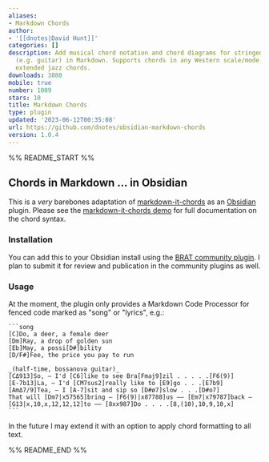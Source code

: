 ```yaml
---
aliases:
- Markdown Chords
author:
- '[[dnotes|David Hunt]]'
categories: []
description: Add musical chord notation and chord diagrams for stringed instruments
  (e.g. guitar) in Markdown. Supports chords in any Western scale/mode, including
  extended jazz chords.
downloads: 3880
mobile: true
number: 1009
stars: 10
title: Markdown Chords
type: plugin
updated: '2023-06-12T00:35:08'
url: https://github.com/dnotes/obsidian-markdown-chords
version: 1.0.4
---
```


%% README_START %%

## Chords in Markdown ... in Obsidian

This is a *very* barebones adaptation of [markdown-it-chords] as an [Obsidian] plugin.
Please see the [markdown-it-chords demo] for full documentation on the chord syntax.

[markdown-it-chords]: https://github.com/dnotes/markdown-it-chords
[Obsidian]: https://obsidian.md
[markdown-it-chords demo]: https://dnotes.github.io/markdown-it-chords/

### Installation

You can add this to your Obsidian install using the [BRAT community plugin].
I plan to submit it for review and publication in the community plugins as well.

[BRAT community plugin]: https://github.com/TfTHacker/obsidian42-brat

### Usage

At the moment, the plugin only provides a Markdown Code Processor for fenced code marked
as "song" or "lyrics", e.g.:

	```song
	[C]Do, a deer, a female deer
	[Dm]Ray, a drop of golden sun
	[Eb]May, a possi[D#]bility
	[D/F#]Fee, the price you pay to run

	_(half-time, bossanova guitar)_
	[CΔ913]So, — I'd [C6]like to see Bra[Fmaj9]zil . . . . .[F6(9)]
	[E-7b13]La, — I'd [CM7sus2]really like to [E9]go . . .[E7b9]
	[AmΔ7/9]Tea, — I [A-7]sit and sip so [D#ø7]slow . . .[D#o7]
	That will [Dm7|x57565]bring — [F6(9)|x87788]us —— [Em7|x79787]back — [G13|x,10,x,12,12,12]to —— [8xx987]Do . . . .[8,(10),10,9,10,x]
	```

In the future I may extend it with an option to apply chord formatting to all text.


%% README_END %%